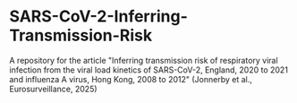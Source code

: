 # SARS-CoV-2-Inferring-Transmission-Risk

A repository for the article "Inferring transmission risk of respiratory viral infection from the viral load kinetics of SARS-CoV-2, England, 2020 to 2021 and influenza A virus, Hong Kong, 2008 to 2012" (Jonnerby et al., Eurosurveillance, 2025)
